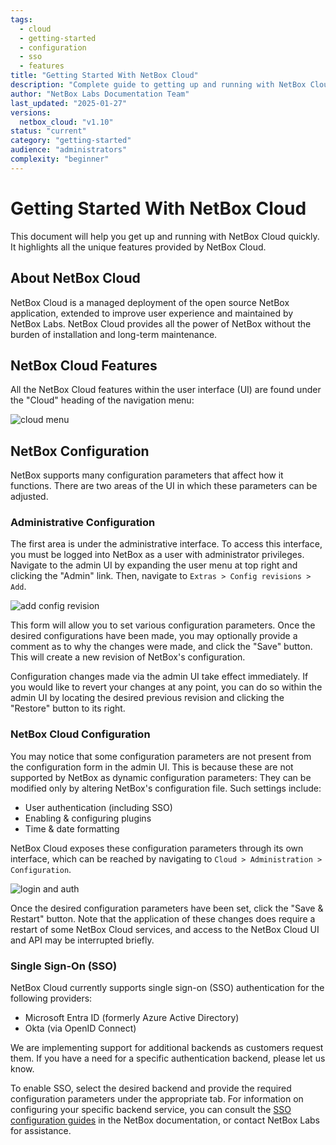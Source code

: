 ```yaml
---
tags:
  - cloud
  - getting-started
  - configuration
  - sso
  - features
title: "Getting Started With NetBox Cloud"
description: "Complete guide to getting up and running with NetBox Cloud, including unique features, configuration options, and single sign-on setup."
author: "NetBox Labs Documentation Team"
last_updated: "2025-01-27"
versions:
  netbox_cloud: "v1.10"
status: "current"
category: "getting-started"
audience: "administrators"
complexity: "beginner"
---
```


# Getting Started With NetBox Cloud

This document will help you get up and running with NetBox Cloud quickly. It highlights all the unique features provided by NetBox Cloud.

## About NetBox Cloud
NetBox Cloud is a managed deployment of the open source NetBox application, extended to improve user experience and maintained by NetBox Labs. NetBox Cloud provides all the power of NetBox without the burden of installation and long-term maintenance.

## NetBox Cloud Features
All the NetBox Cloud features within the user interface (UI) are found under the "Cloud" heading of the navigation menu:

![cloud menu](../images/getting_started/cloud_nav_menu.png) 

## NetBox Configuration
NetBox supports many configuration parameters that affect how it functions. There are two areas of the UI in which these parameters can be adjusted.

### Administrative Configuration
The first area is under the administrative interface. To access this interface, you must be logged into NetBox as a user with administrator privileges. Navigate to the admin UI by expanding the user menu at top right and clicking the "Admin" link. Then, navigate to `Extras > Config revisions > Add`.

![add config revision](../images/getting_started/add_config_revision.png) 

This form will allow you to set various configuration parameters. Once the desired configurations have been made, you may optionally provide a comment as to why the changes were made, and click the "Save" button. This will create a new revision of NetBox's configuration.

Configuration changes made via the admin UI take effect immediately. If you would like to revert your changes at any point, you can do so within the admin UI by locating the desired previous revision and clicking the "Restore" button to its right.

### NetBox Cloud Configuration
You may notice that some configuration parameters are not present from the configuration form in the admin UI. This is because these are not supported by NetBox as dynamic configuration parameters: They can be modified only by altering NetBox's configuration file. Such settings include:
- User authentication (including SSO)
- Enabling & configuring plugins
- Time & date formatting

NetBox Cloud exposes these configuration parameters through its own interface, which can be reached by navigating to `Cloud > Administration > Configuration`.

![login and auth](../images/getting_started/login_auth.png) 

Once the desired configuration parameters have been set, click the "Save & Restart" button. Note that the application of these changes does require a restart of some NetBox Cloud services, and access to the NetBox Cloud UI and API may be interrupted briefly.

### Single Sign-On (SSO)
NetBox Cloud currently supports single sign-on (SSO) authentication for the following providers:

- Microsoft Entra ID (formerly Azure Active Directory)
- Okta (via OpenID Connect)

We are implementing support for additional backends as customers request them. If you have a need for a specific authentication backend, please let us know.

To enable SSO, select the desired backend and provide the required configuration parameters under the appropriate tab. For information on configuring your specific backend service, you can consult the [SSO configuration guides](https://docs.netbox.dev/en/stable/administration/authentication/overview/) in the NetBox documentation, or contact NetBox Labs for assistance.